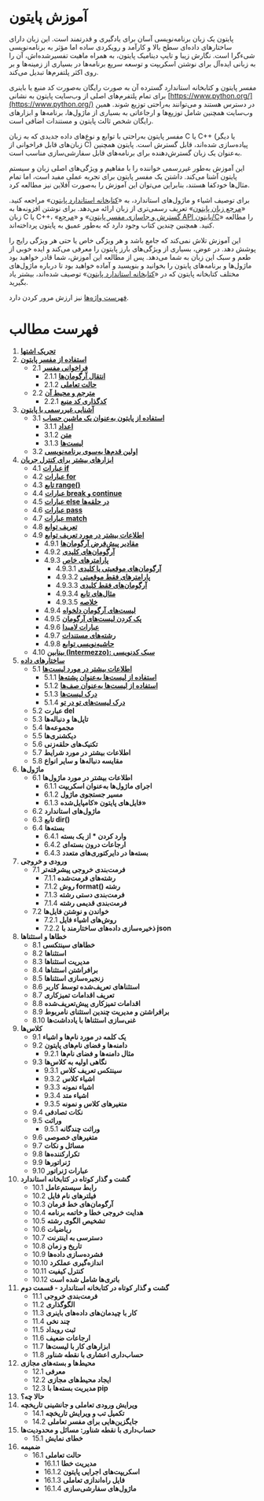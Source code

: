 # آموزش پایتون

پایتون یک زبان برنامه‌نویسی آسان برای یادگیری و قدرتمند است. این زبان دارای ساختارهای داده‌ای سطح بالا و کارآمد و رویکردی ساده اما مؤثر به برنامه‌نویسی شیءگرا است. نگارش زیبا و تایپ دینامیک پایتون، به همراه ماهیت تفسیرشده‌اش، آن را به زبانی ایده‌آل برای نوشتن اسکریپت و توسعه سریع برنامه‌ها در بسیاری از زمینه‌ها و بر روی اکثر پلتفرم‌ها تبدیل می‌کند.

مفسر پایتون و کتابخانه استاندارد گسترده آن به صورت رایگان به‌صورت کد منبع یا باینری برای تمام پلتفرم‌های اصلی از وب‌سایت پایتون به نشانی [https://www.python.org/](https://www.python.org/) در دسترس هستند و می‌توانند به‌راحتی توزیع شوند. همین وب‌سایت همچنین شامل توزیع‌ها و ارجاعاتی به بسیاری از ماژول‌ها، برنامه‌ها و ابزارهای رایگان شخص ثالث پایتون و مستندات اضافی است.

مفسر پایتون به‌راحتی با توابع و نوع‌های داده جدیدی که به زبان C یا C++ (یا دیگر زبان‌های قابل فراخوانی از C) پیاده‌سازی شده‌اند، قابل گسترش است. پایتون همچنین به‌عنوان یک زبان گسترش‌دهنده برای برنامه‌های قابل سفارشی‌سازی مناسب است.

این آموزش به‌طور غیررسمی خواننده را با مفاهیم و ویژگی‌های اصلی زبان و سیستم پایتون آشنا می‌کند. داشتن یک مفسر پایتون برای تجربه عملی مفید است، اما تمام مثال‌ها خودکفا هستند، بنابراین می‌توان این آموزش را به‌صورت آفلاین نیز مطالعه کرد.

برای توصیف اشیاء و ماژول‌های استاندارد، به «[کتابخانه استاندارد پایتون](https://docs.python.org/3/library/index.html#library-index)» مراجعه کنید. «[مرجع زبان پایتون](https://docs.python.org/3/reference/index.html#reference-index)» تعریف رسمی‌تری از زبان ارائه می‌دهد. برای نوشتن افزونه‌ها به زبان C یا C++، «[گسترش و جاسازی مفسر پایتون](https://docs.python.org/3/extending/index.html#extending-index)» و «[مرجع API پایتون/C](https://docs.python.org/3/c-api/index.html#c-api-index)» را مطالعه کنید. همچنین چندین کتاب وجود دارد که به‌طور عمیق به پایتون پرداخته‌اند.

این آموزش تلاش نمی‌کند که جامع باشد و هر ویژگی خاص یا حتی هر ویژگی رایج را پوشش دهد. در عوض، بسیاری از ویژگی‌های بارز پایتون را معرفی می‌کند و ایده خوبی از طعم و سبک این زبان به شما می‌دهد. پس از مطالعه این آموزش، شما قادر خواهید بود ماژول‌ها و برنامه‌های پایتون را بخوانید و بنویسید و آماده خواهید بود تا درباره ماژول‌های مختلف کتابخانه پایتون که در «[کتابخانه استاندارد پایتون](https://docs.python.org/3/library/index.html#library-index)» توصیف شده‌اند، بیشتر یاد بگیرید.

[فهرست واژه‌ها](https://docs.python.org/3/glossary.html#glossary) نیز ارزش مرور کردن دارد.

# فهرست مطالب

1. **[تحریک اشتها](https://github.com/BDadmehr0/Docs-Python-3/blob/main/1/appetite.md)**
2. **[استفاده از مفسر پایتون](https://github.com/BDadmehr0/Docs-Python-3/blob/main/2/interpreter.md)**
   - 2.1 **[فراخوانی مفسر](https://github.com/BDadmehr0/Docs-Python-3/blob/main/2/interpreter.md#21-%D9%81%D8%B1%D8%A7%D8%AE%D9%88%D8%A7%D9%86%DB%8C-%D9%85%D9%81%D8%B3%D8%B1)**
      - 2.1.1 **[انتقال آرگومان‌ها](https://github.com/BDadmehr0/Docs-Python-3/blob/main/2/interpreter.md#211-%D8%A7%D9%86%D8%AA%D9%82%D8%A7%D9%84-%D8%A2%D8%B1%DA%AF%D9%88%D9%85%D8%A7%D9%86%D9%87%D8%A7)**
      - 2.1.2 **[حالت تعاملی](https://github.com/BDadmehr0/Docs-Python-3/blob/main/2/interpreter.md#212-%D8%AD%D8%A7%D9%84%D8%AA-%D8%AA%D8%B9%D8%A7%D9%85%D9%84%DB%8C)**
   - 2.2 **[مترجم و محیط آن](https://github.com/BDadmehr0/Docs-Python-3/blob/main/2/interpreter.md#22-%D9%85%D8%AA%D8%B1%D8%AC%D9%85-%D9%88-%D9%85%D8%AD%DB%8C%D8%B7-%D8%A2%D9%86)**
      - 2.2.1 **[کدگذاری کد منبع](https://github.com/BDadmehr0/Docs-Python-3/blob/main/2/interpreter.md#22-%D9%85%D8%AA%D8%B1%D8%AC%D9%85-%D9%88-%D9%85%D8%AD%DB%8C%D8%B7-%D8%A2%D9%86)**
3. **[آشنایی غیررسمی با پایتون](https://github.com/BDadmehr0/Docs-Python-3/blob/main/3%2Fintroduction.md)**
   - 3.1 **[استفاده از پایتون به‌عنوان یک ماشین حساب](https://github.com/BDadmehr0/Docs-Python-3/blob/main/3/introduction.md#31-%D8%A7%D8%B3%D8%AA%D9%81%D8%A7%D8%AF%D9%87-%D8%A7%D8%B2-%D9%BE%D8%A7%DB%8C%D8%AA%D9%88%D9%86-%D8%A8%D9%87-%D8%B9%D9%86%D9%88%D8%A7%D9%86-%D9%85%D8%A7%D8%B4%DB%8C%D9%86-%D8%AD%D8%B3%D8%A7%D8%A8)**
      - 3.1.1 **[اعداد](https://github.com/BDadmehr0/Docs-Python-3/blob/main/3/introduction.md#311-%D8%A7%D8%B9%D8%AF%D8%A7%D8%AF)**
      - 3.1.2 **[متن](https://github.com/BDadmehr0/Docs-Python-3/blob/main/3/introduction.md#312-%D9%85%D8%AA%D9%86)**
      - 3.1.3 **[لیست‌ها](https://github.com/BDadmehr0/Docs-Python-3/blob/main/3/introduction.md#313-%D9%84%DB%8C%D8%B3%D8%AA%D9%87%D8%A7)**
   - 3.2 **[اولین قدم‌ها به‌سوی برنامه‌نویسی](https://github.com/BDadmehr0/Docs-Python-3/blob/main/3/introduction.md#32-%D8%A7%D9%88%D9%84%DB%8C%D9%86-%D9%82%D8%AF%D9%85%D9%87%D8%A7-%D8%A8%D9%87%D8%B3%D9%88%DB%8C-%D8%A8%D8%B1%D9%86%D8%A7%D9%85%D9%87%D9%86%D9%88%DB%8C%D8%B3%DB%8C)**
4. **[ابزارهای بیشتر برای کنترل جریان](https://github.com/BDadmehr0/Docs-Python-3/blob/main/4/controlflow.md)**
   - 4.1 **[عبارات if](https://github.com/BDadmehr0/Docs-Python-3/blob/main/4/controlflow.md#41-%D8%B9%D8%A8%D8%A7%D8%B1%D8%A7%D8%AA-if)**
   - 4.2 **[عبارات for](https://github.com/BDadmehr0/Docs-Python-3/blob/main/4/controlflow.md#42-%D8%B9%D8%A8%D8%A7%D8%B1%D8%A7%D8%AA-for)**
   - 4.3 **[تابع range()](https://github.com/BDadmehr0/Docs-Python-3/blob/main/4/controlflow.md#43-%D8%AA%D8%A7%D8%A8%D8%B9-range)**
   - 4.4 **[عبارات break و continue](https://github.com/BDadmehr0/Docs-Python-3/blob/main/4/controlflow.md#44-%D8%B9%D8%A8%D8%A7%D8%B1%D8%A7%D8%AA-break-%D9%88-continue)**
   - 4.5 **[عبارات else در حلقه‌ها](https://github.com/BDadmehr0/Docs-Python-3/blob/main/4/controlflow.md#45-%D8%B9%D8%A8%D8%A7%D8%B1%D8%A7%D8%AA-else-%D8%AF%D8%B1-%D8%AD%D9%84%D9%82%D9%87%D9%87%D8%A7)**
   - 4.6 **[عبارات pass](https://github.com/BDadmehr0/Docs-Python-3/blob/main/4/controlflow.md#46-%D8%B9%D8%A8%D8%A7%D8%B1%D8%A7%D8%AA-pass)**
   - 4.7 **[عبارات match](https://github.com/BDadmehr0/Docs-Python-3/blob/main/4/controlflow.md#47-%D8%B9%D8%A8%D8%A7%D8%B1%D8%A7%D8%AA-match)**
   - 4.8 **[تعریف توابع](https://github.com/BDadmehr0/Docs-Python-3/blob/main/4/controlflow.md#48-%D8%AA%D8%B9%D8%B1%DB%8C%D9%81-%D8%AA%D9%88%D8%A7%D8%A8%D8%B9)**
   - 4.9 **[اطلاعات بیشتر در مورد تعریف توابع](https://github.com/BDadmehr0/Docs-Python-3/blob/main/4/controlflow.md#49-%D8%A7%D8%B7%D9%84%D8%A7%D8%B9%D8%A7%D8%AA-%D8%A8%DB%8C%D8%B4%D8%AA%D8%B1-%D8%AF%D8%B1-%D9%85%D9%88%D8%B1%D8%AF-%D8%AA%D8%B9%D8%B1%DB%8C%D9%81-%D8%AA%D9%88%D8%A7%D8%A8%D8%B9)**
      - 4.9.1 **[مقادیر پیش‌فرض آرگومان‌ها](https://github.com/BDadmehr0/Docs-Python-3/blob/main/4/controlflow.md#491-%D9%85%D9%82%D8%A7%D8%AF%DB%8C%D8%B1-%D9%BE%DB%8C%D8%B4%D9%81%D8%B1%D8%B6-%D8%A2%D8%B1%DA%AF%D9%88%D9%85%D8%A7%D9%86%D9%87%D8%A7)**
      - 4.9.2 **[آرگومان‌های کلیدی](https://github.com/BDadmehr0/Docs-Python-3/blob/main/4/controlflow.md#492-%D8%A2%D8%B1%DA%AF%D9%88%D9%85%D8%A7%D9%86%D9%87%D8%A7%DB%8C-%DA%A9%D9%84%DB%8C%D8%AF%DB%8C)**
      - 4.9.3 **[پارامترهای خاص](https://github.com/BDadmehr0/Docs-Python-3/blob/main/4/controlflow.md#493-%D9%BE%D8%A7%D8%B1%D8%A7%D9%85%D8%AA%D8%B1%D9%87%D8%A7%DB%8C-%D8%AE%D8%A7%D8%B5)**
         - 4.9.3.1 **[آرگومان‌های موقعیتی یا کلیدی](https://github.com/BDadmehr0/Docs-Python-3/blob/main/4/controlflow.md#4931-%D8%A2%D8%B1%DA%AF%D9%88%D9%85%D8%A7%D9%86%D9%87%D8%A7%DB%8C-%D9%85%D9%88%D9%82%D8%B9%DB%8C%D8%AA%DB%8C-%DB%8C%D8%A7-%DA%A9%D9%84%DB%8C%D8%AF%DB%8C)**
         - 4.9.3.2 **[پارامترهای فقط موقعیتی](https://github.com/BDadmehr0/Docs-Python-3/blob/main/4/controlflow.md#4932-%D9%BE%D8%A7%D8%B1%D8%A7%D9%85%D8%AA%D8%B1%D9%87%D8%A7%DB%8C-%D9%81%D9%82%D8%B7-%D9%85%D9%88%D9%82%D8%B9%DB%8C%D8%AA%DB%8C)**
         - 4.9.3.3 **[آرگومان‌های فقط کلیدی](https://github.com/BDadmehr0/Docs-Python-3/blob/main/4/controlflow.md#4933-%D8%A2%D8%B1%DA%AF%D9%88%D9%85%D8%A7%D9%86%D9%87%D8%A7%DB%8C-%D9%81%D9%82%D8%B7-%DA%A9%D9%84%DB%8C%D8%AF%DB%8C)**
         - 4.9.3.4 **[مثال‌های تابع](https://github.com/BDadmehr0/Docs-Python-3/blob/main/4/controlflow.md#4934-%D9%85%D8%AB%D8%A7%D9%84%D9%87%D8%A7%DB%8C-%D8%AA%D8%A7%D8%A8%D8%B9)**
         - 4.9.3.5 **[خلاصه](https://github.com/BDadmehr0/Docs-Python-3/blob/main/4/controlflow.md#4935-%D8%AE%D9%84%D8%A7%D8%B5%D9%87)**
      - 4.9.4 **[لیست‌های آرگومان دلخواه](https://github.com/BDadmehr0/Docs-Python-3/blob/main/4/controlflow.md#494-%D9%84%DB%8C%D8%B3%D8%AA%D9%87%D8%A7%DB%8C-%D8%A2%D8%B1%DA%AF%D9%88%D9%85%D8%A7%D9%86-%D8%AF%D9%84%D8%AE%D9%88%D8%A7%D9%87)**
      - 4.9.5 **[پک کردن لیست‌های آرگومان](https://github.com/BDadmehr0/Docs-Python-3/blob/main/4/controlflow.md#495-%D9%BE%DA%A9-%DA%A9%D8%B1%D8%AF%D9%86-%D9%84%DB%8C%D8%B3%D8%AA%D9%87%D8%A7%DB%8C-%D8%A2%D8%B1%DA%AF%D9%88%D9%85%D8%A7%D9%86)**
      - 4.9.6 **[عبارات لامبدا](https://github.com/BDadmehr0/Docs-Python-3/blob/main/4/controlflow.md#496-%D8%B9%D8%A8%D8%A7%D8%B1%D8%A7%D8%AA-%D9%84%D8%A7%D9%85%D8%A8%D8%AF%D8%A7)**
      - 4.9.7 **[رشته‌های مستندات](https://github.com/BDadmehr0/Docs-Python-3/blob/main/4/controlflow.md#497-%D8%B1%D8%B4%D8%AA%D9%87%D9%87%D8%A7%DB%8C-%D9%85%D8%B3%D8%AA%D9%86%D8%AF%D8%A7%D8%AA)**
      - 4.9.8 **[حاشیه‌نویسی توابع](https://github.com/BDadmehr0/Docs-Python-3/blob/main/4/controlflow.md#498-%D8%AD%D8%A7%D8%B4%DB%8C%D9%87%D9%86%D9%88%DB%8C%D8%B3%DB%8C-%D8%AA%D9%88%D8%A7%D8%A8%D8%B9)**
   - 4.10 **[بینابین (Intermezzo): سبک کدنویسی](https://github.com/BDadmehr0/Docs-Python-3/blob/main/4/controlflow.md#410-%D8%A8%DB%8C%D9%86%D8%A7%D8%A8%DB%8C%D9%86-intermezzo-%D8%B3%D8%A8%DA%A9-%DA%A9%D8%AF%D9%86%D9%88%DB%8C%D8%B3%DB%8C)**
5. **[ساختارهای داده](https://github.com/BDadmehr0/Docs-Python-3/blob/main/5/datastructures.md)**
   - 5.1 **[اطلاعات بیشتر در مورد لیست‌ها](https://github.com/BDadmehr0/Docs-Python-3/blob/main/5/datastructures.md#51-%D8%A7%D8%B7%D9%84%D8%A7%D8%B9%D8%A7%D8%AA-%D8%A8%DB%8C%D8%B4%D8%AA%D8%B1-%D8%AF%D8%B1-%D9%85%D9%88%D8%B1%D8%AF-%D9%84%DB%8C%D8%B3%D8%AA%D9%87%D8%A7)**
      - 5.1.1 **[استفاده از لیست‌ها به‌عنوان پشته‌ها](https://github.com/BDadmehr0/Docs-Python-3/blob/main/5/datastructures.md#511-%D8%A7%D8%B3%D8%AA%D9%81%D8%A7%D8%AF%D9%87-%D8%A7%D8%B2-%D9%84%DB%8C%D8%B3%D8%AA%D9%87%D8%A7-%D8%A8%D9%87%D8%B9%D9%86%D9%88%D8%A7%D9%86-%D9%BE%D8%B4%D8%AA%D9%87%D9%87%D8%A7)**
      - 5.1.2 **[استفاده از لیست‌ها به‌عنوان صف‌ها](https://github.com/BDadmehr0/Docs-Python-3/blob/main/5/datastructures.md#512-%D8%A7%D8%B3%D8%AA%D9%81%D8%A7%D8%AF%D9%87-%D8%A7%D8%B2-%D9%84%DB%8C%D8%B3%D8%AA%D9%87%D8%A7-%D8%A8%D9%87%D8%B9%D9%86%D9%88%D8%A7%D9%86-%D8%B5%D9%81%D9%87%D8%A7)**
      - 5.1.3 **[درک لیست‌ها](https://github.com/BDadmehr0/Docs-Python-3/blob/main/5/datastructures.md#513-%D8%AF%D8%B1%DA%A9-%D9%84%DB%8C%D8%B3%D8%AA%D9%87%D8%A7)**
      - 5.1.4 **[درک لیست‌های تو در تو](https://github.com/BDadmehr0/Docs-Python-3/blob/main/5/datastructures.md#514-%D8%AF%D8%B1%DA%A9-%D9%84%DB%8C%D8%B3%D8%AA%D9%87%D8%A7%DB%8C-%D8%AA%D9%88-%D8%AF%D8%B1-%D8%AA%D9%88)**
   - 5.2 **عبارت del**
   - 5.3 **تاپل‌ها و دنباله‌ها**
   - 5.4 **مجموعه‌ها**
   - 5.5 **دیکشنری‌ها**
   - 5.6 **تکنیک‌های حلقه‌زنی**
   - 5.7 **اطلاعات بیشتر در مورد شرایط**
   - 5.8 **مقایسه دنباله‌ها و سایر انواع**
6. **ماژول‌ها**
   - 6.1 **اطلاعات بیشتر در مورد ماژول‌ها**
      - 6.1.1 **اجرای ماژول‌ها به‌عنوان اسکریپت**
      - 6.1.2 **مسیر جستجوی ماژول**
      - 6.1.3 **فایل‌های پایتون «کامپایل‌شده»**
   - 6.2 **ماژول‌های استاندارد**
   - 6.3 **تابع dir()**
   - 6.4 **بسته‌ها**
      - 6.4.1 **وارد کردن * از یک بسته**
      - 6.4.2 **ارجاعات درون بسته‌ای**
      - 6.4.3 **بسته‌ها در دایرکتوری‌های متعدد**
7. **ورودی و خروجی**
   - 7.1 **فرمت‌بندی خروجی پیشرفته‌تر**
      - 7.1.1 **رشته‌های فرمت‌شده**
      - 7.1.2 **روش format() رشته**
      - 7.1.3 **فرمت‌بندی دستی رشته**
      - 7.1.4 **فرمت‌بندی قدیمی رشته**
   - 7.2 **خواندن و نوشتن فایل‌ها**
      - 7.2.1 **روش‌های اشیاء فایل**
      - 7.2.2 **ذخیره‌سازی داده‌های ساختارمند با json**
8. **خطاها و استثناها**
   - 8.1 **خطاهای سینتکسی**
   - 8.2 **استثناها**
   - 8.3 **مدیریت استثناها**
   - 8.4 **برافراشتن استثناها**
   - 8.5 **زنجیره‌سازی استثناها**
   - 8.6 **استثناهای تعریف‌شده توسط کاربر**
   - 8.7 **تعریف اقدامات تمیزکاری**
   - 8.8 **اقدامات تمیزکاری پیش‌تعریف‌شده**
   - 8.9 **برافراشتن و مدیریت چندین استثنای نامربوط**
   - 8.10 **غنی‌سازی استثناها با یادداشت‌ها**
9. **کلاس‌ها**
   - 9.1 **یک کلمه در مورد نام‌ها و اشیاء**
   - 9.2 **دامنه‌ها و فضای نام‌های پایتون**
      - 9.2.1 **مثال دامنه‌ها و فضای نام‌ها**
   - 9.3 **نگاهی اولیه به کلاس‌ها**
      - 9.3.1 **سینتکس تعریف کلاس**
      - 9.3.2 **اشیاء کلاس**
      - 9.3.3 **اشیاء نمونه**
      - 9.3.4 **اشیاء متد**
      - 9.3.5 **متغیرهای کلاس و نمونه**
   - 9.4 **نکات تصادفی**
   - 9.5 **وراثت**
      - 9.5.1 **وراثت چندگانه**
   - 9.6 **متغیرهای خصوصی**
   - 9.7 **مسائل و نکات**
   - 9.8 **تکرارکننده‌ها**
   - 9.9 **ژنراتورها**
   - 9.10 **عبارات ژنراتور**
10. **گشت و گذار کوتاه در کتابخانه استاندارد**
    - 10.1 **رابط سیستم‌عامل**
    - 10.2 **فیلترهای نام فایل**
    - 10.3 **آرگومان‌های خط فرمان**
    - 10.4 **هدایت خروجی خطا و خاتمه برنامه**
    - 10.5 **تشخیص الگوی رشته**
    - 10.6 **ریاضیات**
    - 10.7 **دسترسی به اینترنت**
    - 10.8 **تاریخ و زمان**
    - 10.9 **فشرده‌سازی داده‌ها**
    - 10.10 **اندازه‌گیری عملکرد**
    - 10.11 **کنترل کیفیت**
    - 10.12 **باتری‌ها شامل شده است**
11. **گشت و گذار کوتاه در کتابخانه استاندارد - قسمت دوم**
    - 11.1 **فرمت‌بندی خروجی**
    - 11.2 **الگوگذاری**
    - 11.3 **کار با چیدمان‌های داده‌های باینری**
    - 11.4 **چند نخی**
    - 11.5 **ثبت رویداد**
    - 11.6 **ارجاعات ضعیف**
    - 11.7 **ابزارهای کار با لیست‌ها**
    - 11.8 **حساب‌داری اعشاری با نقطه شناور**
12. **محیط‌ها و بسته‌های مجازی**
    - 12.1 **معرفی**
    - 12.2 **ایجاد محیط‌های مجازی**
    - 12.3 **مدیریت بسته‌ها با pip**
13. **حالا چه؟**
14. **ویرایش ورودی تعاملی و جانشینی تاریخچه**
    - 14.1 **تکمیل تب و ویرایش تاریخچه**
    - 14.2 **جایگزین‌هایی برای مفسر تعاملی**
15. **حساب‌داری با نقطه شناور: مسائل و محدودیت‌ها**
    - 15.1 **خطای نمایش**
16. **ضمیمه**
    - 16.1 **حالت تعاملی**
       - 16.1.1 **مدیریت خطا**
       - 16.1.2 **اسکریپت‌های اجرایی پایتون**
       - 16.1.3 **فایل راه‌اندازی تعاملی**
       - 16.1.4 **ماژول‌های سفارشی‌سازی**
